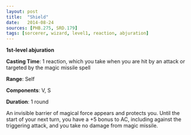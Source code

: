 ```yaml
---
layout: post
title:  "Shield"
date:   2014-08-24
sources: [PHB.275, SRD.179]
tags: [sorcerer, wizard, level1, reaction, abjuration]
---
```


**1st-level abjuration**

**Casting Time**: 1 reaction, which you take when you are hit by an attack or targeted by the magic missile spell

**Range**: Self

**Components**: V, S

**Duration**: 1 round

An invisible barrier of magical force appears and protects you. Until the start of your next turn, you have a +5 bonus to AC, including against the triggering attack, and you take no damage from magic missile.
